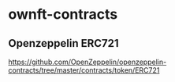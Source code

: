 # ownft-contracts

## Openzeppelin ERC721

https://github.com/OpenZeppelin/openzeppelin-contracts/tree/master/contracts/token/ERC721